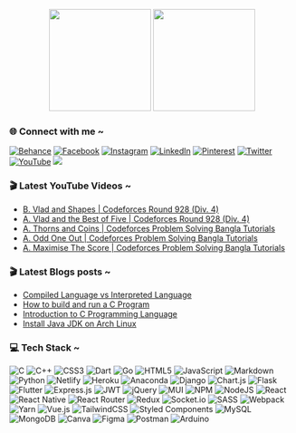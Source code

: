 <p align="center">
<img height="180em" src="https://github-readme-stats-eight-theta.vercel.app/api?username=maruf-sarker&show_icons=true&theme=algolia&include_all_commits=true&count_private=true"/>
<img height="180em" src="https://github-readme-stats-eight-theta.vercel.app/api/top-langs/?username=maruf-sarker&layout=compact&langs_count=8&theme=algolia"/>
</p>

### 🌐 Connect with me ~

[![Behance](https://img.shields.io/badge/Behance-1769ff?logo=behance&logoColor=white)](https://behance.net/mdmarufsarker) 
[![Facebook](https://img.shields.io/badge/Facebook-%231877F2.svg?logo=Facebook&logoColor=white)](https://facebook.com/mdmarufsarkerr) 
[![Instagram](https://img.shields.io/badge/Instagram-%23E4405F.svg?logo=Instagram&logoColor=white)](https://instagram.com/md_maruf_sarker) 
[![LinkedIn](https://img.shields.io/badge/LinkedIn-%230077B5.svg?logo=linkedin&logoColor=white)](https://linkedin.com/in/mdmarufsarker) 
[![Pinterest](https://img.shields.io/badge/Pinterest-%23E60023.svg?logo=Pinterest&logoColor=white)](https://pinterest.com/md_maruf_sarker) 
[![Twitter](https://img.shields.io/badge/Twitter-%231DA1F2.svg?logo=Twitter&logoColor=white)](https://twitter.com/md_marufsarker) 
[![YouTube](https://img.shields.io/badge/YouTube-%23FF0000.svg?logo=YouTube&logoColor=white)](https://www.youtube.com/c/MdMarufSarkerOfficial)
[![](https://visitcount.itsvg.in/api?id=mdmarufsarker&icon=0&color=0)](https://visitcount.itsvg.in)

### 🎬 Latest YouTube Videos ~

<!-- YOUTUBE:START -->
- [B. Vlad and Shapes | Codeforces Round 928 &lpar;Div. 4&rpar;](https://www.youtube.com/watch?v=Cz2oL4MQBmQ)
- [A. Vlad and the Best of Five | Codeforces Round 928 &lpar;Div. 4&rpar;](https://www.youtube.com/watch?v=eMZONVB76JM)
- [A. Thorns and Coins | Codeforces Problem Solving Bangla Tutorials](https://www.youtube.com/watch?v=PvOsNdHuqe4)
- [A. Odd One Out | Codeforces Problem Solving Bangla Tutorials](https://www.youtube.com/watch?v=4qgCx04K4h8)
- [A. Maximise The Score | Codeforces Problem Solving Bangla Tutorials](https://www.youtube.com/watch?v=0X5IlgNd46U)
<!-- YOUTUBE:END -->

### 🎬 Latest  Blogs posts ~

<!-- BLOG-POST-LIST:START -->
- [Compiled Language vs Interpreted Language](https://dev.to/mdmarufsarker/compiled-language-vs-interpreted-language-2o4c)
- [How to build and run a C Program](https://dev.to/mdmarufsarker/si-prograamin-er-haatekhddi-3c3)
- [Introduction to C Programming Language](https://dev.to/mdmarufsarker/si-prograamin-er-haatekhddi-4bdh)
- [Install Java JDK on Arch Linux](https://dev.to/mdmarufsarker/install-java-jdk-on-arch-linux-3hf4)
<!-- BLOG-POST-LIST:END -->

### 💻 Tech Stack ~

![C](https://img.shields.io/badge/c-%2300599C.svg?style=for-the-badge&logo=c&logoColor=white) ![C++](https://img.shields.io/badge/c++-%2300599C.svg?style=for-the-badge&logo=c%2B%2B&logoColor=white) ![CSS3](https://img.shields.io/badge/css3-%231572B6.svg?style=for-the-badge&logo=css3&logoColor=white) ![Dart](https://img.shields.io/badge/dart-%230175C2.svg?style=for-the-badge&logo=dart&logoColor=white) ![Go](https://img.shields.io/badge/go-%2300ADD8.svg?style=for-the-badge&logo=go&logoColor=white) ![HTML5](https://img.shields.io/badge/html5-%23E34F26.svg?style=for-the-badge&logo=html5&logoColor=white) ![JavaScript](https://img.shields.io/badge/javascript-%23323330.svg?style=for-the-badge&logo=javascript&logoColor=%23F7DF1E) ![Markdown](https://img.shields.io/badge/markdown-%23000000.svg?style=for-the-badge&logo=markdown&logoColor=white) ![Python](https://img.shields.io/badge/python-3670A0?style=for-the-badge&logo=python&logoColor=ffdd54) ![Netlify](https://img.shields.io/badge/netlify-%23000000.svg?style=for-the-badge&logo=netlify&logoColor=#00C7B7) ![Heroku](https://img.shields.io/badge/heroku-%23430098.svg?style=for-the-badge&logo=heroku&logoColor=white) ![Anaconda](https://img.shields.io/badge/Anaconda-%2344A833.svg?style=for-the-badge&logo=anaconda&logoColor=white) ![Django](https://img.shields.io/badge/django-%23092E20.svg?style=for-the-badge&logo=django&logoColor=white) ![Chart.js](https://img.shields.io/badge/chart.js-F5788D.svg?style=for-the-badge&logo=chart.js&logoColor=white) ![Flask](https://img.shields.io/badge/flask-%23000.svg?style=for-the-badge&logo=flask&logoColor=white) ![Flutter](https://img.shields.io/badge/Flutter-%2302569B.svg?style=for-the-badge&logo=Flutter&logoColor=white) ![Express.js](https://img.shields.io/badge/express.js-%23404d59.svg?style=for-the-badge&logo=express&logoColor=%2361DAFB) ![JWT](https://img.shields.io/badge/JWT-black?style=for-the-badge&logo=JSON%20web%20tokens) ![jQuery](https://img.shields.io/badge/jquery-%230769AD.svg?style=for-the-badge&logo=jquery&logoColor=white) ![MUI](https://img.shields.io/badge/MUI-%230081CB.svg?style=for-the-badge&logo=material-ui&logoColor=white) ![NPM](https://img.shields.io/badge/NPM-%23000000.svg?style=for-the-badge&logo=npm&logoColor=white) ![NodeJS](https://img.shields.io/badge/node.js-6DA55F?style=for-the-badge&logo=node.js&logoColor=white) ![React](https://img.shields.io/badge/react-%2320232a.svg?style=for-the-badge&logo=react&logoColor=%2361DAFB) ![React Native](https://img.shields.io/badge/react_native-%2320232a.svg?style=for-the-badge&logo=react&logoColor=%2361DAFB) ![React Router](https://img.shields.io/badge/React_Router-CA4245?style=for-the-badge&logo=react-router&logoColor=white) ![Redux](https://img.shields.io/badge/redux-%23593d88.svg?style=for-the-badge&logo=redux&logoColor=white) ![Socket.io](https://img.shields.io/badge/Socket.io-black?style=for-the-badge&logo=socket.io&badgeColor=010101) ![SASS](https://img.shields.io/badge/SASS-hotpink.svg?style=for-the-badge&logo=SASS&logoColor=white) ![Webpack](https://img.shields.io/badge/webpack-%238DD6F9.svg?style=for-the-badge&logo=webpack&logoColor=black) ![Yarn](https://img.shields.io/badge/yarn-%232C8EBB.svg?style=for-the-badge&logo=yarn&logoColor=white) ![Vue.js](https://img.shields.io/badge/vuejs-%2335495e.svg?style=for-the-badge&logo=vuedotjs&logoColor=%234FC08D) ![TailwindCSS](https://img.shields.io/badge/tailwindcss-%2338B2AC.svg?style=for-the-badge&logo=tailwind-css&logoColor=white) ![Styled Components](https://img.shields.io/badge/styled--components-DB7093?style=for-the-badge&logo=styled-components&logoColor=white) ![MySQL](https://img.shields.io/badge/mysql-%2300f.svg?style=for-the-badge&logo=mysql&logoColor=white) ![MongoDB](https://img.shields.io/badge/MongoDB-%234ea94b.svg?style=for-the-badge&logo=mongodb&logoColor=white) ![Canva](https://img.shields.io/badge/Canva-%2300C4CC.svg?style=for-the-badge&logo=Canva&logoColor=white) ![Figma](https://img.shields.io/badge/figma-%23F24E1E.svg?style=for-the-badge&logo=figma&logoColor=white) ![Postman](https://img.shields.io/badge/Postman-FF6C37?style=for-the-badge&logo=postman&logoColor=white) ![Arduino](https://img.shields.io/badge/-Arduino-00979D?style=for-the-badge&logo=Arduino&logoColor=white)
